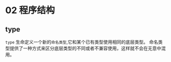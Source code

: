 # 02 程序结构

## type

`type` 生命定义一个新的`命名类型`,它和某个已有类型使用相同的底层类型。
命名类型提供了一种方式来区分底层类型的不同或者不兼容使用，这样就不会在无意中混用。
